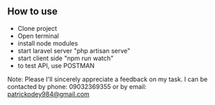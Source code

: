## How to use
- Clone project
- Open terminal
- install node modules
- start laravel server "php artisan serve"
- start client side "npm run watch"
- to test API, use POSTMAN

Note: Please I'll sincerely appreciate a feedback on my task. I can be contacted by phone: 09032369355 or by email: patrickodey984@gmail.com